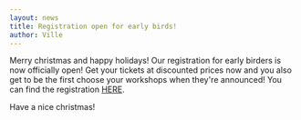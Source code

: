```yaml
---
layout: news
title: Registration open for early birds!
author: Ville
---
```

Merry christmas and happy holidays! Our registration for early birders is now officially open! Get your tickets at discounted prices now and you also get to be the first choose your workshops when they're announced! You can find the registration <a href="https://registration.turkuagileday.fi/">HERE</a>.

Have a nice christmas!

